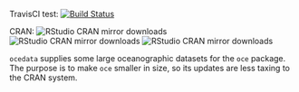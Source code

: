 TravisCI test: [![Build Status](https://travis-ci.org/dankelley/ocedata.svg?branch=master)](https://travis-ci.org/dankelley/ocedata)

CRAN: ![RStudio CRAN mirror downloads](http://cranlogs.r-pkg.org/badges/last-month/ocedata)
![RStudio CRAN mirror downloads](http://cranlogs.r-pkg.org/badges/last-week/ocedata)
![RStudio CRAN mirror downloads](http://cranlogs.r-pkg.org/badges/last-day/ocedata)

``ocedata`` supplies some large oceanographic datasets for the ``oce`` package.
The purpose is to make ``oce`` smaller in size, so its updates are less taxing
to the CRAN system.

